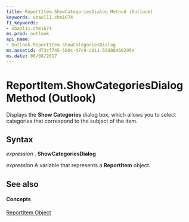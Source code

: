 ```yaml
---
title: ReportItem.ShowCategoriesDialog Method (Outlook)
keywords: vbaol11.chm1674
f1_keywords:
- vbaol11.chm1674
ms.prod: outlook
api_name:
- Outlook.ReportItem.ShowCategoriesDialog
ms.assetid: d73cf745-580c-47c9-c011-55d88460295e
ms.date: 06/08/2017
---
```



# ReportItem.ShowCategoriesDialog Method (Outlook)

Displays the **Show Categories** dialog box, which allows you to select categories that correspond to the subject of the item.


## Syntax

 _expression_ . **ShowCategoriesDialog**

 _expression_ A variable that represents a **ReportItem** object.


## See also


#### Concepts


[ReportItem Object](reportitem-object-outlook.md)

